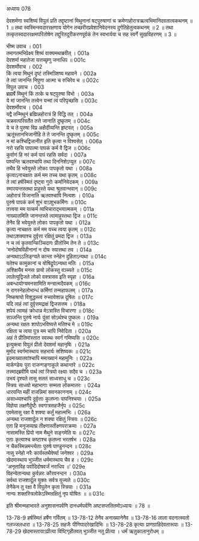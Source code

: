 अध्यायः 078

देवशर्मणा स्वशिष्यं विपुलं प्रति तद्दृष्टानां मिथुनानां षट्पुरुषाणां च क्रमेणाहोरात्रऋत्वभिमानिदवतात्वकथनम् ॥ 1 ॥ तथा स्वस्मिन्स्वदाररक्षणाय योगेन तच्छरीरप्रवेशानिवेदनस्य दुर्गतिहेतुत्वकथनम् ॥ 2 ॥ तथा तत्कृतस्वदाररक्षमपरितोषेण तद्दुरितदूरीकरणपूर्वकं तेन स्वभार्यया च सह स्वर्गे सुखविहरणम् ॥ 3 ॥
	
भीष्म उवाच ।	001  
तमागतमभिप्रेक्ष्य शिष्यं वाक्यमथाब्रवीत् ।	001a  
देवशर्मा महातेजा यत्तच्छृणु जनाधिप ॥	001c  
देवशर्मोवाच ।	002  
किं त्वया मिथुनं दृष्टं तस्मिञ्शिष्य महावने ।	002a  
ते त्वां जानन्ति निपुणा आत्मा च रुचिरेव च ॥	002c  
विपुल उवाच ।	003  
ब्रह्मर्षे मिथुनं किं तत्के च षट्पुरुषा विभो ।	003a  
ये मां जानन्ति तत्त्वेन यन्मां त्वं परिपृच्छसि ॥	003c  
देवशर्मोवाच ।	004  
यद्वै तन्मिथुनं ब्रह्मिन्नहोरात्रं हि विद्धि तत् ।	004a  
चक्रवत्परिवर्तेत तत्ते जानाति दुष्कृतम् ॥	004c  
ये च ते पुरुषा विप्र अक्षैर्दीव्यन्ति हृष्टवत् ।	005a  
ऋतूंस्तानभिजानीहि ते ते जानन्ति दुष्कृतम् ॥	005c  
न मां कश्चिद्विजानीत इति कृत्वा न विश्वसेत् ।	006a  
नरो रहसि पापात्मा पापकं कर्म वै द्विज ॥	006c  
कुर्वाणं हि नरं कर्म पापं रहसि सर्वदा ।	007a  
पश्यन्ति ऋतवश्चापि तथा दिननिशेऽप्युत ॥	007c  
तथैव हि भवेयुस्ते लोकाः पापकृतो यथा ।	008a  
कृत्वाऽनाचक्षतः कर्म मम तच्च यथा कृतम् ॥	008c  
ते त्वां हर्षस्मितं दृष्ट्वा गुरोः कर्मानिवेदकम् ।	009a  
स्मारयन्तस्तथा प्राहुस्ते यथा श्रुतवान्भवान् ॥	009c  
अहोरात्रं विजानाति ऋतवश्चापि नित्यशः ।	010a  
पुरुषे पापकं कर्म शुभं वाऽशुभकर्मिणः ॥	010c  
तत्त्वया मम यत्कर्म व्यभिचाराद्भयात्मकम् ।	011a  
नाख्यातमिति जानन्तस्ते त्वामाहुस्तथा द्विज ॥	011c  
तेनैव हि भवेयुस्ते लोकाः पापकृतो यथा ।	012a  
कृत्वा नाचक्षतः कर्म मम यच्च त्वया कृतम् ॥	012c  
तथाऽशक्याश्च दुर्वृत्ता रक्षितुं प्रमदा द्विज ।	013a  
न च त्वं कृतवान्किञ्चिदागः प्रीतोस्मि तेन ते ॥	013c  
\'मनोदोषविहीनानां न दोषः स्यात्तथा तव ।	014a  
अन्यथाऽऽलिङ्ग्यते कान्ता स्नेहेन दुहिताऽन्यथा ॥	014c  
यतेश्च कामुकानां च योषिद्रूपेऽन्यथा मतिः ।	015a  
अशिक्षयैव मनसः प्रायो लोकस्तु वञ्च्यते ॥	015c  
लालेत्युद्विजते लोको वक्त्रासव इति स्पृहा ।	016a  
अबन्धायोग्यमनसामिति मन्त्रात्मदैवकम् ॥	016c  
न रागस्नेहलोभान्धं कर्मिणां तन्महाफलम् ।	017a  
निष्कषायो विशुद्धस्त्वं रुच्यावेशान्न दूषितः ॥	017c  
यदि त्वहं त्वां दुर्वृत्तमद्राक्षं द्विजसत्तम ।	018a  
शपेयं त्वामहं क्रोधान्न मेऽत्रास्ति विचारणा ॥	018c  
सञ्जन्ति पुरुषे नार्यः पुंसां सोऽर्थश्च पुष्कलः ।	019a  
अन्यथा रक्षतः शापोऽभविष्यत्ते मतिश्च मे ॥	019c  
रक्षिता च त्वया पुत्र मम चापि निवेदिता ।	020a  
अहं ते प्रीतिमांस्तात स्वस्थः स्वर्गं गमिष्यसि ॥	020c  
इत्युक्त्वा विपुलं प्रीतो देवशर्मा महानृषिः ।	021a  
मुमोद स्वर्गमास्थाय सहभार्यः सशिष्यकः ॥	021c  
इदमाख्यातवांश्चापि ममाख्यानं महामुनिः ।	022a  
मार्कण्डेयः पुरा राजन्गङ्गाकूले कथान्तरे ॥	022c  
तस्माद्ब्रवीमि पार्थ त्वां स्त्रियो रक्ष्याः सदैव च ।	023a  
उभयं दृश्यते तासु सततं साध्वसाधु च ॥	023c  
स्त्रियः साध्व्यो महाभागाः सम्मता लोकमातरः ।	024a  
धारयन्ति महीं राजन्निमां सवनकाननाम् ॥	024c  
असाध्व्यश्चापि दुर्वृत्ताः कुलघ्नाः पापनिश्चयाः ।	025a  
विज्ञेया लक्षणैर्दुष्टैः स्वगात्रसहजैर्नृप ॥	025c  
एवमेतासु रक्षा वै शक्या कर्तुं महात्मभिः ।	026a  
अन्यथा राजशार्दूल न शक्या रक्षितुं स्त्रियः ॥	026c  
एता हि मनुजव्याघ्र तीक्ष्णास्तीक्ष्णपराक्रमाः ।	027a  
नासामस्ति प्रियो नाम मैथुने सङ्गमेति यः ॥	027c  
एताः कृत्याश्च कष्टाश्च कृतघ्ना भरतर्षभ ।	028a  
न चैकस्मिन्नमन्त्येताः पुरुषे पाण्डुनन्दन ॥	028c  
नासु स्नेहो नरैः कार्यस्तथैवेर्ष्या जनेश्वर ।	029a  
खेदमास्थाय भुञ्जीत धर्ममास्थाय चैव ह ।	029c  
\'अनृताविह पर्वादिदोषवर्जं नराधिप ॥\'	029e  
विहन्येतान्यथा कुर्वन्नरः कौरवनन्दन ।	030a  
सर्वथा राजशार्दूल युक्तः सर्वत्र युज्यते ॥	030c  
तेनैकेन तु रक्षा वै विपुलेन कृता स्त्रियाः ।	031a  
नान्यः शक्तस्त्रिलोकेऽस्मिन्रक्षितुं नृप योषितः ॥ ॥	031c  

इति श्रीमन्महाभारते अनुशासनपर्वणि दानधर्मपर्वणि अष्टसप्ततितमोऽध्यायः ॥ 78 ॥

13-78-9 हर्षस्मितं हर्षेण गर्वितम् ॥ 13-78-12 तेनैव अनाख्यानेनैव ॥ 13-78-16 लाला वदनात्स्वतो गलज्जलधारा ॥ 13-78-25 सहजैः पीणिपादरेखादिभिः ॥ 13-78-28 कृत्याः प्राणग्राहिदेवतारूपाः ॥ 13-78-29 खेदमास्तायाऽप्रीत्या विष्टिगृहीतवत् भुञ्जीत नतु प्रीत्या । धर्मं ऋतुकालानुरोधम् ॥	
